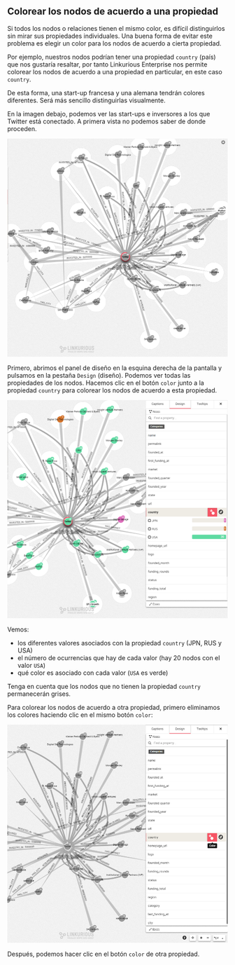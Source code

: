 ## Colorear los nodos de acuerdo a una propiedad

Si todos los nodos o relaciones tienen el mismo color, es difícil distinguirlos sin mirar sus propiedades individuales. Una buena forma de evitar este problema es elegir un color para los nodos de acuerdo a cierta propiedad.

Por ejemplo, nuestros nodos podrían tener una propiedad ```country``` (país) que nos gustaría resaltar, por tanto Linkurious Enterprise nos permite colorear los nodos de acuerdo a una propiedad en particular, en este caso ```country```.

De esta forma, una start-up francesa y una alemana tendrán colores diferentes. Será más sencillo distinguirlas visualmente.

En la imagen debajo, podemos ver las start-ups e inversores a los que Twitter está conectado. A primera vista no podemos saber de donde proceden.

![](../../en/style/SinColor.png)

Primero, abrimos el panel de diseño en la esquina derecha de la pantalla y pulsamos en la pestaña ```Design``` (diseño). Podemos ver todas las propiedades de los nodos. Hacemos clic en el botón ```color``` junto a la propiedad ```country``` para colorear los nodos de acuerdo a esta propiedad.

![](../../en/style/Colors.png)

Vemos:
* los diferentes valores asociados con la propiedad ```country``` (JPN, RUS y USA)
* el número de ocurrencias que hay de cada valor (hay 20 nodos con el valor ```USA```)
* qué color es asociado con cada valor (```USA``` es verde)

Tenga en cuenta que los nodos que no tienen la propiedad ```country``` permanecerán grises.

Para colorear los nodos de acuerdo a otra propiedad, primero eliminamos los colores haciendo clic en el mismo botón ```color```:

![](../../en/style/Unset.png)

Después, podemos hacer clic en el botón ```color``` de otra propiedad.
